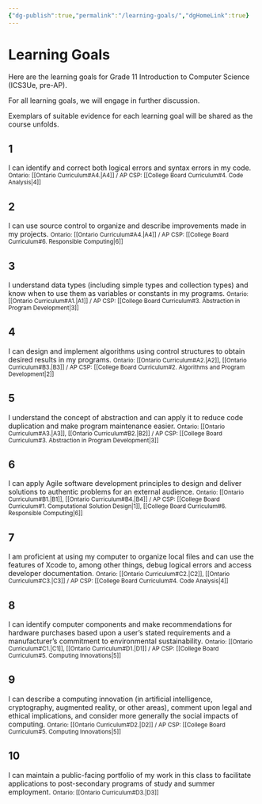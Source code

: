 ```yaml
---
{"dg-publish":true,"permalink":"/learning-goals/","dgHomeLink":true}
---
```


# Learning Goals
Here are the learning goals for Grade 11 Introduction to Computer Science (ICS3Ue, pre-AP).

For all learning goals, we will engage in further discussion.

Exemplars of suitable evidence for each learning goal will be shared as the course unfolds.

## 1

I can identify and correct both logical errors and syntax errors in my code.
<small>Ontario: [[Ontario Curriculum#A4.\|A4]] / AP CSP: [[College Board Curriculum#4. Code Analysis\|4]]</small>

## 2

I can use source control to organize and describe improvements made in my projects.
<small>Ontario: [[Ontario Curriculum#A4.\|A4]] / AP CSP: [[College Board Curriculum#6. Responsible Computing\|6]]</small>

## 3

I understand data types (including simple types and collection types) and know when to use them as variables or constants in my programs.
<small>Ontario: [[Ontario Curriculum#A1.\|A1]] / AP CSP: [[College Board Curriculum#3. Abstraction in Program Development\|3]]</small>

## 4

I can design and implement algorithms using control structures to obtain desired results in my programs.
<small>Ontario: [[Ontario Curriculum#A2.\|A2]], [[Ontario Curriculum#B3.\|B3]] / AP CSP: [[College Board Curriculum#2. Algorithms and Program Development\|2]]</small>

## 5

I understand the concept of abstraction and can apply it to reduce code duplication and make program maintenance easier.
<small>Ontario: [[Ontario Curriculum#A3.\|A3]], [[Ontario Curriculum#B2.\|B2]] / AP CSP: [[College Board Curriculum#3. Abstraction in Program Development\|3]]</small>

## 6

I can apply Agile software development principles to design and deliver solutions to authentic problems for an external audience.
<small>Ontario: [[Ontario Curriculum#B1.\|B1]], [[Ontario Curriculum#B4.\|B4]] / AP CSP: [[College Board Curriculum#1. Computational Solution Design\|1]], [[College Board Curriculum#6. Responsible Computing\|6]]</small>

## 7

I am proficient at using my computer to organize local files and can use the features of Xcode to, among other things, debug logical errors and access developer documentation.
<small>Ontario: [[Ontario Curriculum#C2.\|C2]],  [[Ontario Curriculum#C3.\|C3]] / AP CSP: [[College Board Curriculum#4. Code Analysis\|4]]</small>

## 8

I can identify computer components and make recommendations for hardware purchases based upon a user’s stated requirements and a manufacturer’s commitment to environmental sustainability.
<small>Ontario: [[Ontario Curriculum#C1.\|C1]], [[Ontario Curriculum#D1.\|D1]] / AP CSP: [[College Board Curriculum#5. Computing Innovations\|5]]</small>

## 9

I can describe a computing innovation (in artificial intelligence, cryptography, augmented reality, or other areas), comment upon legal and ethical implications, and consider more generally the social impacts of computing.
<small>Ontario: [[Ontario Curriculum#D2.\|D2]] / AP CSP: [[College Board Curriculum#5. Computing Innovations\|5]]</small>

## 10

I can maintain a public-facing portfolio of my work in this class to facilitate applications to post-secondary programs of study and summer employment.
<small>Ontario: [[Ontario Curriculum#D3.\|D3]]</small>

